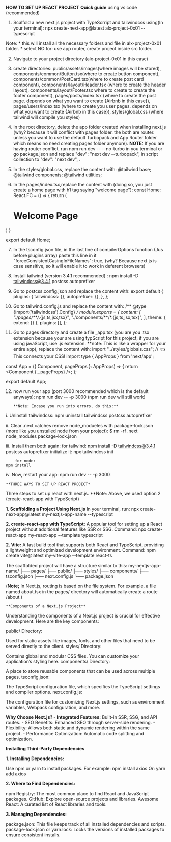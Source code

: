 **HOW TO SET UP REACT PROJECT**	
		**Quick guide**
using vs code (recommended)

1. Scalfold a new next.js project with  TypeScrript and tailwindcss using(In your terminal): npx create-next-app@latest alx-project-0x01 --typescript

Note: * this will install all the necessary folders and file in alx-project-0x01 folder.
      * select NO for: use app router, create project inside src folder.

2. Navigate to your project directory (alx-project-0x01 in this case)

3. create directories: public/assets/images(where images will be stored),
 components/common/Button.tsx(where to create button component),
 components/common/PostCard.tsx(where to create post card component),
 components/layout/Header.tsx (where to create the header layout),
 components/layout/Footer.tsx where to create to create the footer component),
 pages/posts/index.tsx (where to create the post page. depends on what you want to create {Airbnb in this case}),
 pages/users/index.tsx (where to create you user pages. depends on what you want to create {Airbnb in this case}),
 styles/global.css (where tailwind will compile you styles)

4. In the root directory, delete the app folder created when installing next.js (why? because it will conflict with pages folder. the both are router. unless you want to use the default Turbopack and App Router folder which means no need creating pages folder anymore). **NOTE:** If you are having router conflict, run npm run dev -- --no-turbo in you terminal or go package.json and replace  "dev": "next dev --turbopack", in script collection to "dev": "next dev", .

5. In the styles/global.css, replace the content with: 
	@tailwind base;
	@tailwind components;
	@tailwind utilities;

6. In the pages/index.tsx,replace the content with (doing so, you just create a home page with h1 tag saying "welcome page"):
	const Home: React.FC = () => {
  return (
    <div className="flex justify-center items-center h-screen">
      <h1 className="text-7xl font-thin">Welcome Page</h1>
    </div>
  )
}

 export default Home;

7. In the tsconfig.json file, in the last line of compilerOptions function (Jus before plugins array) paste this line in it "forceConsistentCasingInFileNames": true, (why? Because next.js is case sensitive, so it will enable it to work in deferent browsers)

8. Install tailwind (version 3.4.1 recommended) :
	npm install -D tailwindcss@3.4.1 postcss autoprefixer

9. Go to postcss.config.json and replace the content with:
	export default {
  plugins: {
    tailwindcss: {},
    autoprefixer: {},
  },
};

10. Go to tailwind.config.js and replace the content with:
	/** @type {import('tailwindcss').Config} */
module.exports = {
  content: [
    "./pages/**/*.{js,ts,jsx,tsx}",
    "./components/**/*.{js,ts,jsx,tsx}",
  ],
  theme: { extend: {} },
  plugins: [],
};

11. Go to pages directory and create a file _app.tsx (you are you .tsx extension because your are using typScript for this project, if you are using javaScript, use .js extension. **note: This is like a wrapper for your entire app), replace the content with:
	import "../styles/globals.css"; // 👈 This connects your CSS!
import type { AppProps } from 'next/app';

const App = ({ Component, pageProps }: AppProps) => {
  return <Component {...pageProps} />;
};

export default App;

12. now run your app (port 3000 recommended which is the default anyways):
	npm run dev -- -p 3000 (npm run dev will still work)

		**Note: Incase you run into errors, do this:**
i. Uninstall tailwindcss:
	npm uninstall tailwindcss postcss autoprefixer

ii. Clear .next catches remove node_modueles with package-lock.json (more like you unstalled node from your project):
	$ rm -rf .next node_modules package-lock.json

iii. Install them both again:
		for tailwind:
	npm install -D tailwindcss@3.4.1 postcss autoprefixer
		initialize it:
	npx tailwindcss init
		
		for node:
	npm install

iv. Now, restart your app:
	npm run dev -- -p 3000
		

	**THREE WAYS TO SET UP REACT PROJECT*
Three steps to set up react with next.js.
**Note: Above, we used option 2 (create-react-app with TypeScript)

**1. Scaffolding a Project Using Next.js**
In your terminal, run: npx create-next-app@latest my-nextjs-app-name --typescript

**2. create-react-app with TypeScript:**
A popular tool for setting up a React project without additional features like SSR or SSG.
Command: npx create-react-app my-react-app --template typescript

**2. Vite:**
A fast build tool that supports both React and TypeScript, providing a lightweight and optimized development environment.
Command: npm create vite@latest my-vite-app --template react-ts

The scaffolded project will have a structure similar to this:
 my-nextjs-app-name/
 ├── pages/
 ├── public/
 ├── styles/
 ├── components/
 ├── tsconfig.json
 ├── next.config.js
 └── package.json

(**Note;** In Next.js, routing is based on the file system. For example, a file named about.tsx in the pages/ directory will automatically create a route /about.)

	**Components of a Next.js Project**
Understanding the components of a Next.js project is crucial for effective development. Here are the key components:

public/ Directory:

Used for static assets like images, fonts, and other files that need to be served directly to the client.
styles/ Directory:

Contains global and modular CSS files. You can customize your application’s styling here.
components/ Directory:

A place to store reusable components that can be used across multiple pages.
tsconfig.json:

The TypeScript configuration file, which specifies the TypeScript settings and compiler options.
next.config.js:

The configuration file for customizing Next.js settings, such as environment variables, Webpack configuration, and more.

**Why Choose Next.js? - Integrated Features:** Built-in SSR, SSG, and API routes. - SEO Benefits: Enhanced SEO through server-side rendering. - Flexibility: Allows both static and dynamic rendering within the same project. - Performance Optimization: Automatic code splitting and optimization.

**Installing Third-Party Dependencies**

**1. Installing Dependencies:**

Use npm or yarn to install packages. For example: npm install axios Or: yarn add axios

**2. Where to Find Dependencies:**

npm Registry: The most common place to find React and JavaScript packages.
GitHub: Explore open-source projects and libraries.
Awesome React: A curated list of React libraries and tools.

**3. Managing Dependencies:**

package.json: This file keeps track of all installed dependencies and scripts.
package-lock.json or yarn.lock: Locks the versions of installed packages to ensure consistent installs.

